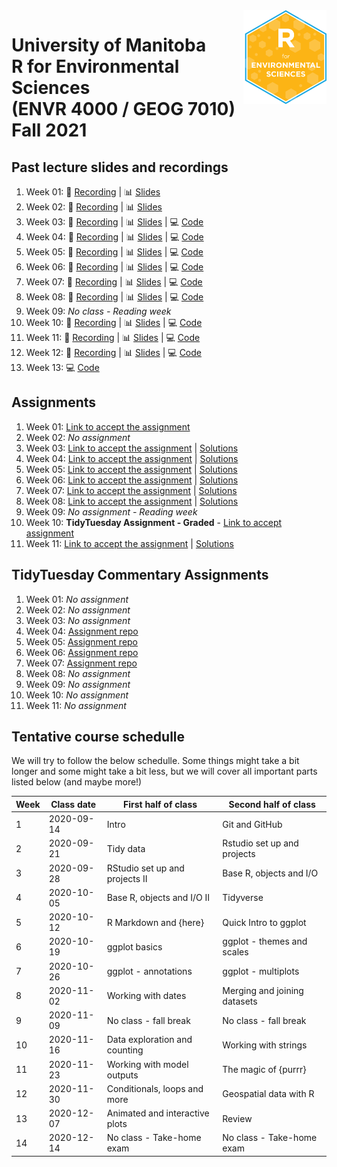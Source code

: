<img src="img/R_for_EnvSci.png" alt="blogdown logo" align="right" height="150pm"/> 


# University of Manitoba </br> R for Environmental Sciences </br> (ENVR 4000 / GEOG 7010) </br> Fall 2021

## Past lecture slides and recordings

1. Week 01: :movie_camera: [Recording](https://youtu.be/MQUMcXpIHro) | :bar_chart: [Slides](https://www.dropbox.com/s/fjjdlbz265p5f8r/Wk1_UM_R_for_EnvSci.pptx?dl=0) 
2. Week 02: :movie_camera: [Recording](https://youtu.be/7ggmdjX0xbM) | :bar_chart: [Slides](https://www.dropbox.com/s/uxo1xmhcvl5ipnj/Wk2_UM_R_for_EnvSci.pptx?dl=0)
3. Week 03: :movie_camera: [Recording](https://youtu.be/SYS_Iz1BsmU) | :bar_chart: [Slides](https://www.dropbox.com/s/9g4aperzq998fvk/Wk3_UM_R_for_EnvSci.pptx?dl=0) | :computer: [Code](https://github.com/UM-R-for-EnvSci-Registered-Student-2021/Wk03-Class_materials)
4. Week 04: :movie_camera: [Recording](https://youtu.be/HAWCdwgBzp8) | :bar_chart: [Slides](https://www.dropbox.com/s/t2vdp7keo4p4wm3/Wk4_UM_R_for_EnvSci.pptx?dl=0) | :computer: [Code](https://github.com/UM-R-for-EnvSci-Registered-Student-2021/Wk04-Class_materials)
5. Week 05: :movie_camera: [Recording](https://youtu.be/U1ODLgLxAgM) | :bar_chart: [Slides](https://www.dropbox.com/s/j1a6a2bv6lv8any/Wk5_UM_R_for_EnvSci.pptx?dl=0) | :computer: [Code](https://github.com/UM-R-for-EnvSci-Registered-Student-2021/Wk05-Class_materials)
6. Week 06: :movie_camera: [Recording](https://youtu.be/ytqQrdzo3_E) | :bar_chart: [Slides](https://www.dropbox.com/s/dlhiqg6fdx95dwk/Wk6_UM_R_for_EnvSci.pptx?dl=0) |  :computer: [Code](https://github.com/UM-R-for-EnvSci-Registered-Student-2021/Wk06-Class_materials)
7. Week 07: :movie_camera: [Recording](https://youtu.be/1h68_xhoGV4) | :bar_chart: [Slides](https://www.dropbox.com/s/lpknweqtrwh8iix/Wk7_UM_R_for_EnvSci.pptx?dl=0) |  :computer: [Code](https://github.com/UM-R-for-EnvSci-Registered-Student-2021/Wk07-Class_materials)
8. Week 08: :movie_camera: [Recording](https://youtu.be/q2kfYTMcvvU) | :bar_chart: [Slides](https://www.dropbox.com/s/3uw5d5e9zp4gst1/Wk8_UM_R_for_EnvSci.pptx?dl=0) |  :computer: [Code](https://github.com/UM-R-for-EnvSci-Registered-Student-2021/Wk08-Class_materials)
9. Week 09:  *No class - Reading week*
10. Week 10: :movie_camera: [Recording](https://youtu.be/VXbpKetCeTA) | :bar_chart: [Slides](https://www.dropbox.com/s/iplg8cktsc7idfl/Wk10_UM_R_for_EnvSci.pptx?dl=0) |  :computer: [Code](https://github.com/UM-R-for-EnvSci-Registered-Student-2021/Wk10-Class_materials)
11. Week 11: :movie_camera: [Recording](https://youtu.be/emLWeaB3-N4) | :bar_chart: [Slides](https://www.dropbox.com/s/urn3av10ufv8hby/Wk11_UM_R_for_EnvSci.pptx?dl=0) |   :computer: [Code](https://github.com/UM-R-for-EnvSci-Registered-Student-2021/Wk11-Class_materials)
12. Week 12: :movie_camera: [Recording](https://youtu.be/JvZI-xDCkMc) | :bar_chart: [Slides](https://www.dropbox.com/s/lih70jbqsbvsk4l/Wk12_UM_R_for_EnvSci.pptx?dl=0) |  :computer: [Code](https://github.com/UM-R-for-EnvSci-Registered-Student-2021/Wk12-Class_materials)
13. Week 13: :computer: [Code](https://github.com/UM-R-for-EnvSci-Registered-Student-2021/Wk13-Class_materials)

## Assignments

1. Week 01: [Link to accept the assignment](https://classroom.github.com/a/j3Aac7w5)
2. Week 02: *No assignment*
3. Week 03: [Link to accept the assignment](https://classroom.github.com/a/nOUCvb84) | [Solutions](https://github.com/UM-R-for-EnvSci-Registered-Student-2021/wk03-hw-solutions)
4. Week 04: [Link to accept the assignment](https://classroom.github.com/a/53XcaJP9) | [Solutions](https://github.com/UM-R-for-EnvSci-Registered-Student-2021/wk04-hw-solutions)
5. Week 05: [Link to accept the assignment](https://classroom.github.com/a/1LHu6dyI) | [Solutions](https://github.com/UM-R-for-EnvSci-Registered-Student-2021/wk05-hw-solutions)
6. Week 06: [Link to accept the assignment](https://classroom.github.com/a/-M4sbWHf) | [Solutions](https://github.com/UM-R-for-EnvSci-Registered-Student-2021/wk06-hw-solutions)
7. Week 07: [Link to accept the assignment](https://classroom.github.com/a/_kfxD3vU) | [Solutions](https://github.com/UM-R-for-EnvSci-Registered-Student-2021/wk07-hw-solutions)
8. Week 08: [Link to accept the assignment](https://classroom.github.com/a/c-dau4TT) | [Solutions](https://github.com/UM-R-for-EnvSci-Registered-Student-2021/wk08-hw-solutions)
9. Week 09: *No assignment - Reading week*
10. Week 10: **TidyTuesday Assignment - Graded** - [Link to accept assignment](https://classroom.github.com/a/_veQs3T_)
11. Week 11: [Link to accept the assignment](https://classroom.github.com/a/AXf2Mm0x) | [Solutions](https://github.com/UM-R-for-EnvSci-Registered-Student-2021/wk11-hw-solutions)

## TidyTuesday Commentary Assignments

1. Week 01: *No assignment*
2. Week 02: *No assignment*
3. Week 03: *No assignment*
4. Week 04: [Assignment repo](https://github.com/UM-R-for-EnvSci-Registered-Student-2021/wk04-Tidytuesday-commentary)
5. Week 05: [Assignment repo](https://github.com/UM-R-for-EnvSci-Registered-Student-2021/wk05-Tidytuesday-commentary)
6. Week 06: [Assignment repo](https://github.com/UM-R-for-EnvSci-Registered-Student-2021/wk06-Tidytuesday-commentary)
7. Week 07: [Assignment repo](https://github.com/UM-R-for-EnvSci-Registered-Student-2021/wk07-Tidytuesday-commentary)
8. Week 08: *No assignment*
9. Week 09: *No assignment*
10. Week 10: *No assignment*
11. Week 11: *No assignment*

## Tentative course schedulle

We will try to follow the below schedulle. Some things might take a bit longer and some might take a bit less, but we will cover all important parts listed below (and maybe more!)

Week | Class date | First half of class | Second half of class |
---- | ---------- | ------------------- | -------------------- |
1 | 2020-09-14 | Intro | Git and GitHub |
2 | 2020-09-21 | Tidy data | Rstudio set up and projects |
3 | 2020-09-28 | RStudio set up and projects II | Base R, objects and I/O |
4 | 2020-10-05 | Base R, objects and I/O II | Tidyverse |
5 | 2020-10-12 | R Markdown and {here} | Quick Intro to ggplot |
6 | 2020-10-19 | ggplot basics | ggplot - themes and scales |
7 | 2020-10-26 | ggplot - annotations | ggplot - multiplots |
8 | 2020-11-02 | Working with dates | Merging and joining datasets|
9 | 2020-11-09 | No class - fall break | No class - fall break |
10 | 2020-11-16 | Data exploration and counting | Working with strings |
11 | 2020-11-23 | Working with model outputs | The magic of {purrr} |
12 | 2020-11-30 | Conditionals, loops and more | Geospatial data with R|
13 | 2020-12-07 | Animated and interactive plots | Review |
14 |2020-12-14 | No class - Take-home exam | No class - Take-home exam |

